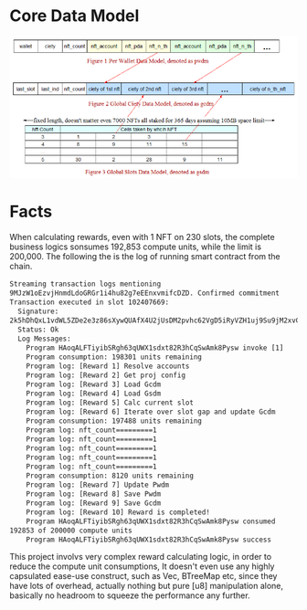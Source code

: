 # Core Data Model



![](README_IMG/core_data_model.png)

# Facts

When calculating rewards, even with 1 NFT on 230 slots, the complete business logics sonsumes 192,853 compute units, while the limit is 200,000. The following the is the log of running smart contract from the chain.

```shell
Streaming transaction logs mentioning 9MJzW1oEzvjHnmdLdoGRGr1i4hu82g7eEEnxvmifcDZD. Confirmed commitment
Transaction executed in slot 102407669:
  Signature: 2k5hDhQxL1vdWL5ZDe2e3z86sXywQUAfX4U2jUsDM2pvhc62VgD5iRyVZH1uj9Su9jM2xvCpXCV5WQhGmgmNUCWb
  Status: Ok
  Log Messages:
    Program HAoqALFTiyibSRgh63qUWX1sdxt82R3hCqSwAmk8Pysw invoke [1]
    Program consumption: 198301 units remaining
    Program log: [Reward 1] Resolve accounts
    Program log: [Reward 2] Get proj config
    Program log: [Reward 3] Load Gcdm
    Program log: [Reward 4] Load Gsdm
    Program log: [Reward 5] Calc current slot
    Program log: [Reward 6] Iterate over slot gap and update Gcdm
    Program consumption: 197488 units remaining
    Program log: nft_count=========1
    Program log: nft_count=========1
    Program log: nft_count=========1
    Program log: nft_count=========1
    Program log: nft_count=========1
    Program consumption: 8120 units remaining
    Program log: [Reward 7] Update Pwdm
    Program log: [Reward 8] Save Pwdm
    Program log: [Reward 9] Save Gcdm
    Program log: [Reward 10] Reward is completed!
    Program HAoqALFTiyibSRgh63qUWX1sdxt82R3hCqSwAmk8Pysw consumed 192853 of 200000 compute units
    Program HAoqALFTiyibSRgh63qUWX1sdxt82R3hCqSwAmk8Pysw success
```

This project involvs very complex reward calculating logic, in order to reduce the compute unit consumptions, It doesn't even use any highly capsulated ease-use construct, such as Vec, BTreeMap etc, since they have lots of overhead, actually nothing but pure [u8] manipulation alone, basically no headroom to squeeze the performance any further.

